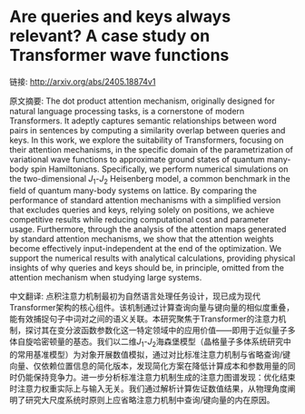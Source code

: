 # Are queries and keys always relevant? A case study on Transformer wave functions

链接: http://arxiv.org/abs/2405.18874v1

原文摘要:
The dot product attention mechanism, originally designed for natural language
processing tasks, is a cornerstone of modern Transformers. It adeptly captures
semantic relationships between word pairs in sentences by computing a
similarity overlap between queries and keys. In this work, we explore the
suitability of Transformers, focusing on their attention mechanisms, in the
specific domain of the parametrization of variational wave functions to
approximate ground states of quantum many-body spin Hamiltonians. Specifically,
we perform numerical simulations on the two-dimensional $J_1$-$J_2$ Heisenberg
model, a common benchmark in the field of quantum many-body systems on lattice.
By comparing the performance of standard attention mechanisms with a simplified
version that excludes queries and keys, relying solely on positions, we achieve
competitive results while reducing computational cost and parameter usage.
Furthermore, through the analysis of the attention maps generated by standard
attention mechanisms, we show that the attention weights become effectively
input-independent at the end of the optimization. We support the numerical
results with analytical calculations, providing physical insights of why
queries and keys should be, in principle, omitted from the attention mechanism
when studying large systems.

中文翻译:
点积注意力机制最初为自然语言处理任务设计，现已成为现代Transformer架构的核心组件。该机制通过计算查询向量与键向量的相似度重叠，能有效捕捉句子中词对之间的语义关联。本研究聚焦于Transformer的注意力机制，探讨其在变分波函数参数化这一特定领域中的应用价值——即用于近似量子多体自旋哈密顿量的基态。我们以二维$J_1$-$J_2$海森堡模型（晶格量子多体系统研究中的常用基准模型）为对象开展数值模拟，通过对比标准注意力机制与省略查询/键向量、仅依赖位置信息的简化版本，发现简化方案在降低计算成本和参数用量的同时仍能保持竞争力。进一步分析标准注意力机制生成的注意力图谱发现：优化结束时注意力权重实际上与输入无关。我们通过解析计算佐证数值结果，从物理角度阐明了研究大尺度系统时原则上应省略注意力机制中查询/键向量的内在原因。
